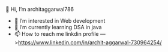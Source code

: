 👋 Hi, I’m architaggarwal786
- 👀 I’m interested in Web development
- 🌱 I’m currently learning DSA in java
- 📫 How to reach me 
          linkdin profile —>https://www.linkedin.com/in/archit-aggarwal-730964254/

